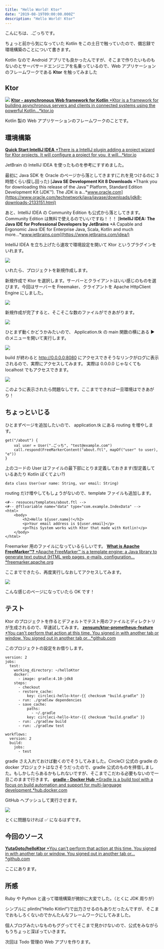 ```yaml
---
title: "Hello World! Ktor"
date: "2019-08-19T09:00:00.000Z"
description: "Hello World! Ktor"
---
```


こんにちは、.ごっちです。

ちょっと前から気になっていた Kotlin をこの土日で触っていたので、備忘録で環境構築のことについて書きます。

Kotlin なので Android アプリでも良かったんですが、そこまで作りたいものもないのとサーバサードエンジニアを名乗っているので、Web アプリケーションのフレームワークである **Ktor** を触ってみました

## Ktor

![](https://cdn-images-1.medium.com/max/8870/1*4aBfRqsFco67-aiA1EFFmg.png)
[**Ktor - asynchronous Web framework for Kotlin**
*Ktor is a framework for building asynchronous servers and clients in connected systems using the powerful Kotlin…*ktor.io](https://ktor.io/)

Kotlin 製の Web アプリケーションのフレームワークのことです。

## 環境構築

[**Quick Start IntelliJ IDEA**
*There is a IntelliJ plugin adding a project wizard for Ktor projects. It will configure a project for you, it will…*ktor.io](https://ktor.io/quickstart/quickstart/intellij-idea.html)

JetBrain の IntelliJ IDEA を使ったものを参考にすすめました。

最初に Java SDK を Oracle のページから落としてきます(これを見つけるのに 3 時間くらい探し回った)
[**Java SE Development Kit 8 Downloads**
*Thank you for downloading this release of the Java™ Platform, Standard Edition Development Kit (JDK™). The JDK is a…*www.oracle.com](https://www.oracle.com/technetwork/java/javase/downloads/jdk8-downloads-2133151.html)

あと、IntelliJ IDEA の Community Edition も公式から落としてきます。Community Edition は無料で使えるのでいいですね！！！
[**IntelliJ IDEA: The Java IDE for Professional Developers by JetBrains**
*A Capable and Ergonomic Java IDE for Enterprise Java, Scala, Kotlin and much more...*www.jetbrains.com](https://www.jetbrains.com/idea/)

IntelliJ IDEA を立ち上げたら速攻で環境設定を開いて Ktor というプラグインをいれます。

![](https://cdn-images-1.medium.com/max/2028/1*hnesuBJ3w_8RJGSXb4On6g.png)

いれたら、プロジェクトを新規作成します。

新規作成で Ktor を選択します。サーバーとクライアントはいい感じのものを選びます。今回はサーバーを Freemaker、クライアントを Apache HttpClient Engine にしました。

![](https://cdn-images-1.medium.com/max/2424/1*J2mq-BBM23GaL0u23Lkv1Q.png)

新規作成が完了すると、そこそこな数のファイルができあがります。

![](https://cdn-images-1.medium.com/max/2800/1*2BVLjm_chF0nNg6CYvEdOA.png)

ひとまず動くかどうかみたいので、 Application.tk の main 関数の横にある ▶ のメニューを開いて実行します。

![](https://cdn-images-1.medium.com/max/2000/1*ZQqTwpnGrTo9Gi2_22GWdw.png)

build が終わると http://0.0.0.0:8080 にアクセスできそうなリンクがログに表示されるので、実際にアクセスしてみます。 実際は 0.0.0.0 じゃなくても localhost でもアクセスできます。

![](https://cdn-images-1.medium.com/max/2000/1*fXG6AnFZVn1PpmKKAdbYXw.png)

このように表示されたら問題なしです。ここまでできれば一旦環境はできあがり！

## ちょっといじる

ひとまずページを追加したいので、 application.tk にある routing を増やします。

    get("/about") {
        val user = User(".ごっち", "test@example.com")
        call.respond(FreeMarkerContent("about.ftl", mapOf("user" to user), "e"))
    }

上のコードの User はファイルの最下部にとりま定義しておきます(型定義しているあたり Kotlin ぽくてよい?)

    data class User(var name: String, var email: String)

routing だけ増やしてもしょうがないので、template ファイルも追加します。

    <#-- resouces/templates/about.ftl -->
    <#-- @ftlvariable name="data" type="com.example.IndexData" -->
    <html>
        <body>
            <h2>Hello ${user.name}!</h2>
            <p>Your email address is ${user.email}</p>
            <p>This System works with Ktor that made with Kotlin!</p>
        </body>
    </html>

Freemarker 用のファイルになっているらしいです。
[**What is Apache FreeMarker™?**
*Apache FreeMarker™ is a template engine: a Java library to generate text output (HTML web pages, e-mails, configuration…*freemarker.apache.org](https://freemarker.apache.org/)

ここまでできたら、再度実行しなおしてアクセスしてみます。

![](https://cdn-images-1.medium.com/max/2000/1*wyTeGfD3cqN7rXjFfWp-0A.png)

こんな感じのページになっていたら OK です！

## テスト

Ktor のプロジェクトを作るとデフォルトでテスト用のファイルとディレクトリが生成されるので、早速試してみます。
[**zensum/ktor-prometheus-feature**
*You can't perform that action at this time. You signed in with another tab or window. You signed out in another tab or…*github.com](https://github.com/zensum/ktor-prometheus-feature/blob/master/.circleci/config.yml)

このプロジェクトの設定をお借りします。

    version: 2
    jobs:
      test:
        working_directory: ~/helloKtor
        docker:
          - image: gradle:4.10-jdk8
        steps:
          - checkout
          - restore_cache:
              key: circleci-hello-ktor-{{ checksum "build.gradle" }}
          - run: ./gradlew dependencies
          - save_cache:
              paths:
                - ~/.gradle
              key: circleci-hello-ktor-{{ checksum "build.gradle" }}
          - run: ./gradlew build
          - run: ./gradlew test

    workflows:
      version: 2
      build:
        jobs:
          - test

gradle さえ入れておけば動くのでそうしてみました。CircleCI 公式の gradle の docker プロジェクトはなさそうだったので、gradle 公式のものを拝借しました。もしかしたらあるかもしれないですが、そこまでこだわる必要もないので一旦このままで行きます。
[**gradle - Docker Hub**
*Gradle is a build tool with a focus on build automation and support for multi-language development.*hub.docker.com](https://hub.docker.com/_/gradle)

GitHub へプッシュして実行させます。

![](https://cdn-images-1.medium.com/max/2000/1*liDVxDjozN4DpK7dxK0btw.png)

とくに問題なければ ✅ になるはずです。

## 今回のソース

[**YutaGoto/helloKtor**
*You can't perform that action at this time. You signed in with another tab or window. You signed out in another tab or…*github.com](https://github.com/YutaGoto/helloKtor)

ここにあります。

## 所感

Ruby や Python と違って環境構築が微妙に大変でした。（とくに JDK 周りが）

シンプルに plintln("Hello Kitlin!")で出力させるのもありだったんですが、そこまでおもしろくないのでかんたんなフレームワークにしてみました。

個人ブログみたいなものもググっててそこまで見かけないので、公式をみながらもうちょっと深ぼっていきます。

次回は Todo 管理の Web アプリを作ります。
